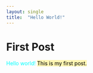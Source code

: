 ```yaml
---
layout: single
title:  "Hello World!"
---
```


# First Post

<font color='cyan'>Hello world!</font> 
<mark style='background-color: #fff5b1'>This is my first post.</mark>
